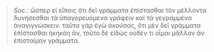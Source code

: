 

>  *Soc.*: ὥσπερ εἰ εἴποις ὅτι δεῖ γράμματα ἐπίστασθαι τὸν μέλλοντα δυνήσεσθαι τὰ ὑπαγορευόμενα γράφειν καὶ τὰ γεγραμμένα ἀναγιγνώσκειν. ταῦτα γὰρ ἐγὼ ἀκούσας, ὅτι μὲν δεῖ γράμματα ἐπίστασθαι ἠκηκόη ἄν, τοῦτο δὲ εἰδὼς οὐδέν τι οἶμαι μᾶλλον ἂν ἐπισταίμην γράμματα.